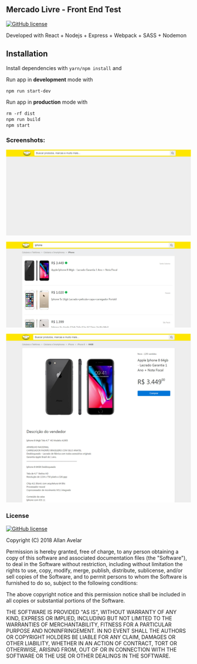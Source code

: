 ## Mercado Livre - Front End Test
[![GitHub license](https://img.shields.io/badge/license-MIT-green.svg)](https://github.com/allanavelar/mercadolivre-frontend-test/blob/master/LICENSE)

Developed with React + Nodejs + Express + Webpack + SASS + Nodemon

## Installation

Install dependencies with `yarn/npm install` and

Run app in __development__ mode with

    npm run start-dev

Run app in __production__ mode with

    rm -rf dist
    npm run build
    npm start

### Screenshots:

[![Screenshot](/printscreens/print-01.jpg?raw=true)](/printscreens/print-01.jpg?raw=true)

[![Screenshot](/printscreens/print-02.jpg?raw=true)](/printscreens/print-02.jpg?raw=true)

[![Screenshot](/printscreens/print-03.jpg?raw=true)](/printscreens/print-03.jpg?raw=true)

### License

[![GitHub license](https://img.shields.io/badge/license-MIT-green.svg)](https://github.com/allanavelar/mercadolivre-frontend-test/blob/master/LICENSE)
  
Copyright (C) 2018 Allan Avelar

Permission is hereby granted, free of charge, to any person obtaining a copy of this software and associated documentation files (the "Software"), to deal in the Software without restriction, including without limitation the rights to use, copy, modify, merge, publish, distribute, sublicense, and/or sell copies of the Software, and to permit persons to whom the Software is furnished to do so, subject to the following conditions:

The above copyright notice and this permission notice shall be included in all copies or substantial portions of the Software.

THE SOFTWARE IS PROVIDED "AS IS", WITHOUT WARRANTY OF ANY KIND, EXPRESS OR IMPLIED, INCLUDING BUT NOT LIMITED TO THE WARRANTIES OF MERCHANTABILITY, FITNESS FOR A PARTICULAR PURPOSE AND NONINFRINGEMENT. IN NO EVENT SHALL THE AUTHORS OR COPYRIGHT HOLDERS BE LIABLE FOR ANY CLAIM, DAMAGES OR OTHER LIABILITY, WHETHER IN AN ACTION OF CONTRACT, TORT OR OTHERWISE, ARISING FROM, OUT OF OR IN CONNECTION WITH THE SOFTWARE OR THE USE OR OTHER DEALINGS IN THE SOFTWARE.
